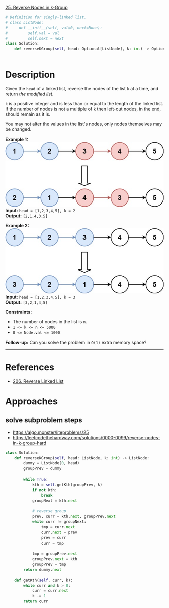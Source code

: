 [25. Reverse Nodes in k-Group](https://leetcode.com/problems/reverse-nodes-in-k-group/)

```python
# Definition for singly-linked list.
# class ListNode:
#     def __init__(self, val=0, next=None):
#         self.val = val
#         self.next = next
class Solution:
    def reverseKGroup(self, head: Optional[ListNode], k: int) -> Optional[ListNode]:
        
```

# Description
Given the `head` of a linked list, reverse the nodes of the list `k` at a time, and return _the modified list_.

`k` is a positive integer and is less than or equal to the length of the linked list. If the number of nodes is not a multiple of `k` then left-out nodes, in the end, should remain as it is.

You may not alter the values in the list's nodes, only nodes themselves may be changed.

**Example 1:**  
![](!assets/attachments/Pasted%20image%2020240227111427.png)  
**Input:** `head = [1,2,3,4,5], k = 2`  
**Output:** `[2,1,4,3,5]`  

**Example 2:**  
![](!assets/attachments/Pasted%20image%2020240227111437.png)  
**Input:** `head = [1,2,3,4,5], k = 3`  
**Output:** `[3,2,1,4,5]`  

**Constraints:**
- The number of nodes in the list is `n`.
- `1 <= k <= n <= 5000`
- `0 <= Node.val <= 1000`

**Follow-up:** Can you solve the problem in `O(1)` extra memory space?

---


# References
- [206. Reverse Linked List](206.%20Reverse%20Linked%20List.md)






# Approaches

## solve subproblem steps


- https://algo.monster/liteproblems/25
- https://leetcodethehardway.com/solutions/0000-0099/reverse-nodes-in-k-group-hard


```python
class Solution:
    def reverseKGroup(self, head: ListNode, k: int) -> ListNode:
        dummy = ListNode(0, head)
        groupPrev = dummy

        while True:
            kth = self.getKth(groupPrev, k)
            if not kth:
                break
            groupNext = kth.next

            # reverse group
            prev, curr = kth.next, groupPrev.next
            while curr != groupNext:
                tmp = curr.next
                curr.next = prev
                prev = curr
                curr = tmp

            tmp = groupPrev.next
            groupPrev.next = kth
            groupPrev = tmp
        return dummy.next

    def getKth(self, curr, k):
        while curr and k > 0:
            curr = curr.next
            k -= 1
        return curr

```